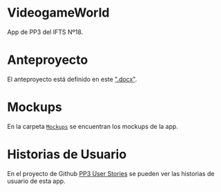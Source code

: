 # VideogameWorld
App de PP3 del IFTS Nº18.

# Anteproyecto

El anteproyecto está definido en este [".docx"](https://docs.google.com/document/d/1AaK_SgGezDPYhtTLjKdF6qqDEIqX6oPX/edit).

# Mockups

En la carpeta [`Mockups`](/Mockups/) se encuentran los mockups de la app.

# Historias de Usuario

En el proyecto de Github [PP3 User Stories](https://github.com/users/Edgardo899/projects/1/views/1)
se pueden ver las historias de usuario de esta app.
